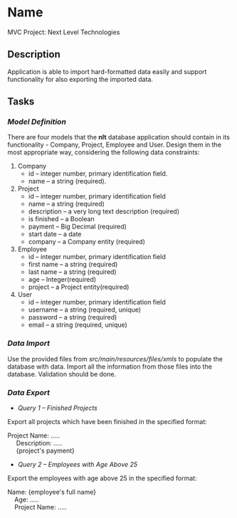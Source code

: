 # Name

MVC Project: Next Level Technologies

## Description

Application is able to import hard-formatted data easily and support functionality for also exporting the imported data.

## Tasks
### _Model Definition_
There are four models that the **nlt** database application should contain in its functionality - Company, Project, Employee
and User. Design them in the most appropriate way, considering the following data constraints:
1) Company
	- id – integer number, primary identification field.
	- name – a string (required).
2) Project
	- id – integer number, primary identification field
	- name – a string (required)
	- description – a very long text description (required)
	- is finished – a Boolean
	- payment – Big Decimal (required)
	- start date – a date
	- company – a Company entity (required)
3) Employee
	- id – integer number, primary identification field
	- first name – a string (required)
	- last name – a string (required)
	- age – Integer(required)
	- project – a Project entity(required)
4) User
	- id – integer number, primary identification field
	- username – a string (required, unique)
	- password – a string (required)
	- email – a string (required, unique)

### _Data Import_
Use the provided files from _src/main/resources/files/xmls_ to populate the database with data. Import all the information from those files into the
database. Validation should be done.

### _Data Export_

* _Query 1 – Finished Projects_
 
Export all projects which have been finished in the specified format:

Project Name: .....<br />
&nbsp;&nbsp;&nbsp;&nbsp;&nbsp;Description: .....<br />
&nbsp;&nbsp;&nbsp;&nbsp;&nbsp;{project's payment}<br />

- _Query 2 – Employees with Age Above 25_

Export the employees with age above 25 in the specified format:

Name: {employee's full name}<br />
&nbsp;&nbsp;&nbsp;&nbsp;Age: .....<br />
&nbsp;&nbsp;&nbsp;&nbsp;Project Name: .....<br />
